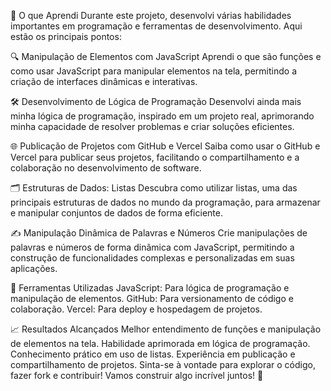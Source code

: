 🧠 O que Aprendi
Durante este projeto, desenvolvi várias habilidades importantes em programação e ferramentas de desenvolvimento. Aqui estão os principais pontos:

🔍 Manipulação de Elementos com JavaScript
Aprendi o que são funções e como usar JavaScript para manipular elementos na tela, permitindo a criação de interfaces dinâmicas e interativas.

🛠️ Desenvolvimento de Lógica de Programação
Desenvolvi ainda mais minha lógica de programação, inspirado em um projeto real, aprimorando minha capacidade de resolver problemas e criar soluções eficientes.

🌐 Publicação de Projetos com GitHub e Vercel
Saiba como usar o GitHub e Vercel para publicar seus projetos, facilitando o compartilhamento e a colaboração no desenvolvimento de software.

🗂️ Estruturas de Dados: Listas
Descubra como utilizar listas, uma das principais estruturas de dados no mundo da programação, para armazenar e manipular conjuntos de dados de forma eficiente.

✍️ Manipulação Dinâmica de Palavras e Números
Crie manipulações de palavras e números de forma dinâmica com JavaScript, permitindo a construção de funcionalidades complexas e personalizadas em suas aplicações.

🚀 Ferramentas Utilizadas
JavaScript: Para lógica de programação e manipulação de elementos.
GitHub: Para versionamento de código e colaboração.
Vercel: Para deploy e hospedagem de projetos.

📈 Resultados Alcançados
Melhor entendimento de funções e manipulação de elementos na tela.
Habilidade aprimorada em lógica de programação.
Conhecimento prático em uso de listas.
Experiência em publicação e compartilhamento de projetos.
Sinta-se à vontade para explorar o código, fazer fork e contribuir! Vamos construir algo incrível juntos! 🚀
